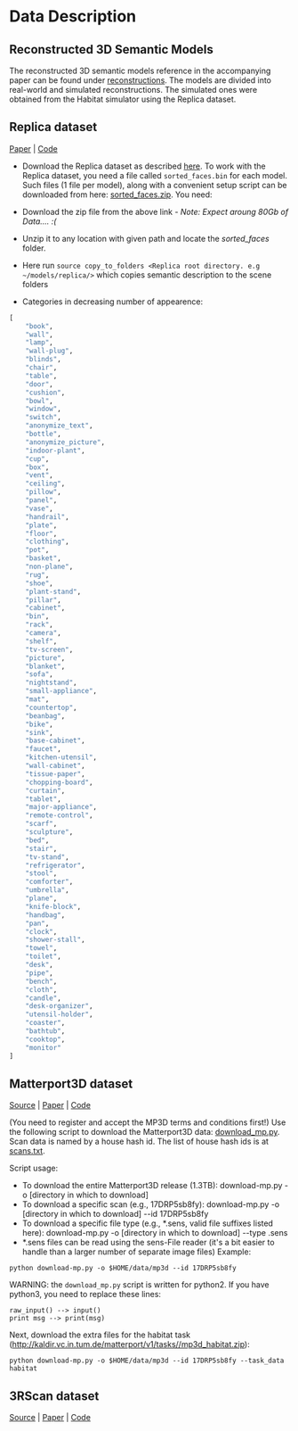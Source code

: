 # Data Description

## Reconstructed 3D Semantic Models
The reconstructed 3D semantic models reference in the accompanying paper can be found under [reconstructions](reconstructions/). The models are divided into real-world and simulated reconstructions. The simulated ones were obtained from the Habitat simulator using the Replica dataset.

## Replica dataset

[Paper](https://arxiv.org/abs/1906.05797) |
[Code](https://github.com/facebookresearch/Replica-Dataset)

- Download the Replica dataset as described [here](https://github.com/facebookresearch/Replica-Dataset).
   To work with the Replica dataset, you need a file called `sorted_faces.bin` for each model.
   Such files (1 file per model), along with a convenient setup script can be downloaded from here: [sorted_faces.zip](http://dl.fbaipublicfiles.com/habitat/sorted_faces.zip). You need:

- Download the zip file from the above link - *Note: Expect aroung 80Gb of Data.... :(*
- Unzip it to any location with given path and locate the *sorted_faces* folder.
- Here run  `source copy_to_folders <Replica root directory. e.g ~/models/replica/>` which copies semantic description to the scene folders


- Categories in decreasing number of appearence:

```python
[
    "book",
    "wall",
    "lamp",
    "wall-plug",
    "blinds",
    "chair",
    "table",
    "door",
    "cushion",
    "bowl",
    "window",
    "switch",
    "anonymize_text",
    "bottle",
    "anonymize_picture",
    "indoor-plant",
    "cup",
    "box",
    "vent",
    "ceiling",
    "pillow",
    "panel",
    "vase",
    "handrail",
    "plate",
    "floor",
    "clothing",
    "pot",
    "basket",
    "non-plane",
    "rug",
    "shoe",
    "plant-stand",
    "pillar",
    "cabinet",
    "bin",
    "rack",
    "camera",
    "shelf",
    "tv-screen",
    "picture",
    "blanket",
    "sofa",
    "nightstand",
    "small-appliance",
    "mat",
    "countertop",
    "beanbag",
    "bike",
    "sink",
    "base-cabinet",
    "faucet",
    "kitchen-utensil",
    "wall-cabinet",
    "tissue-paper",
    "chopping-board",
    "curtain",
    "tablet",
    "major-appliance",
    "remote-control",
    "scarf",
    "sculpture",
    "bed",
    "stair",
    "tv-stand",
    "refrigerator",
    "stool",
    "comforter",
    "umbrella",
    "plane",
    "knife-block",
    "handbag",
    "pan",
    "clock",
    "shower-stall",
    "towel",
    "toilet",
    "desk",
    "pipe",
    "bench",
    "cloth",
    "candle",
    "desk-organizer",
    "utensil-holder",
    "coaster",
    "bathtub",
    "cooktop",
    "monitor"
]
```



## Matterport3D dataset

[Source](https://niessner.github.io/Matterport/) |
[Paper](https://arxiv.org/abs/1709.06158) |
[Code](https://github.com/niessner/Matterport)

(You need to register and accept the MP3D terms and conditions first!)
Use the following script to download the Matterport3D data: [download_mp.py](http://kaldir.vc.in.tum.de/matterport/download_mp.py).
Scan data is named by a house hash id. The list of house hash ids is at [scans.txt](http://kaldir.vc.in.tum.de/matterport/v1/scans.txt).

Script usage:
- To download the entire Matterport3D release (1.3TB): download-mp.py -o [directory in which to download]
- To download a specific scan (e.g., 17DRP5sb8fy): download-mp.py -o [directory in which to download] --id 17DRP5sb8fy
- To download a specific file type (e.g., *.sens, valid file suffixes listed here): download-mp.py -o [directory in which to download] --type .sens
- *.sens files can be read using the sens-File reader (it's a bit easier to handle than a larger number of separate image files)
Example:
```
python download-mp.py -o $HOME/data/mp3d --id 17DRP5sb8fy
```
WARNING: the `download_mp.py` script is written for python2. If you have python3, you need to replace these lines:
```
raw_input() --> input()
print msg --> print(msg)
```
Next, download the extra files for the habitat task (http://kaldir.vc.in.tum.de/matterport/v1/tasks//mp3d_habitat.zip):
```
python download-mp.py -o $HOME/data/mp3d --id 17DRP5sb8fy --task_data habitat
```


## 3RScan dataset

[Source](http://vmnavab26.in.tum.de/3RScan/) |
[Paper](https://arxiv.org/pdf/1908.06109.pdf) |
[Code](https://github.com/WaldJohannaU/3RScan)
